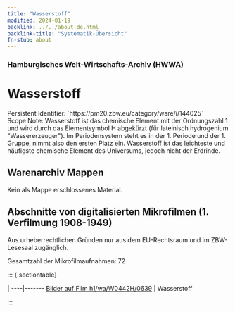 ```yaml
---
title: "Wasserstoff"
modified: 2024-01-19
backlink: ../../about.de.html
backlink-title: "Systematik-Übersicht"
fn-stub: about
---
```


### Hamburgisches Welt-Wirtschafts-Archiv (HWWA)

# Wasserstoff

<div class="hint">Persistent Identifier: `https://pm20.zbw.eu/category/ware/i/144025`</div>

<div class="hint">
Scope Note: Wasserstoff ist das chemische Element mit der Ordnungszahl 1 und wird durch das Elementsymbol H abgekürzt (für lateinisch hydrogenium "Wassererzeuger"). Im Periodensystem steht es in der 1. Periode und der 1. Gruppe, nimmt also den ersten Platz ein. Wasserstoff ist das leichteste und häufigste chemische Element des Universums, jedoch nicht der Erdrinde.
</div>





## Warenarchiv Mappen





Kein als Mappe erschlossenes Material.



<a id="filmsections" />

## Abschnitte von digitalisierten Mikrofilmen (1. Verfilmung 1908-1949)

<p>Aus urheberrechtlichen Gründen nur aus dem EU-Rechtsraum und im ZBW-Lesesaal zugänglich.</p>


<p>Gesamtzahl der Mikrofilmaufnahmen: 72</p>





::: {.sectiontable}

 | 
----|-------
<a class="btn" href="https://pm20.zbw.eu/film/h1/wa/W0442H/0639" rel="nofollow">Bilder auf Film h1/wa/W0442H/0639</a> | Wasserstoff


:::
















